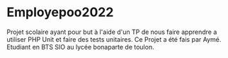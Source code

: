 # Employepoo2022
Projet scolaire ayant pour but à l'aide d'un TP de nous faire apprendre a utiliser
PHP Unit et faire des tests unitaires.
Ce Projet a été fais par Aymé.
Etudiant en BTS SIO au lycée bonaparte de toulon.
